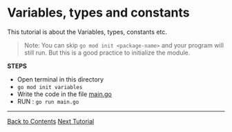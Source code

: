 # Variables, types and constants

This tutorial is about the Variables, types, constants etc.

>Note: You can skip `go mod init <package-name>` and your program will still run. But this is a good practice to initialize the module.

**STEPS**
- Open terminal in this directory
- `go mod init variables`
- Write the code in the file
    [main.go](./main.go)
- RUN : `go run main.go`


---
[Back to Contents](../../Readme.md)
[Next Tutorial](../05tut/index.md)